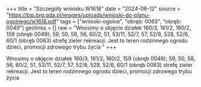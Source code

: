 +++
title = "Szczegóły wniosku W1618"
date = "2024-06-12"
source = "https://bip.brg.gda.pl/images/uploads/wnioski-do-planu-ogolnego/w1618.pdf"
tags = ["wnioski-ogolne", "obręb: 0063", "obręb: 0049"]
geolinks = []
raw = "Wnosimy o objęcie działek 160/3, 161/2, 160/2, 159 (obręb 0049); 59, 50, 58, 56, 60/2, 51, 53/11, 52/7, 57, 52/8, 528, 52/6, 60/1 (obręb 0063) strefę zieler rekreacji. Jest to teren rodzinnego ogrodu dzieci, promocji zdrowego trybu życia "
+++

Wnosimy o objęcie działek 160/3, 161/2, 160/2, 159 (obręb 0049); 59, 50, 58, 56, 60/2, 51, 53/11,
52/7, 57, 52/8, 528, 52/6, 60/1 (obręb 0063) strefę zieler rekreacji. Jest to teren rodzinnego ogrodu
dzieci, promocji zdrowego trybu życia



